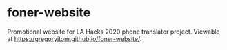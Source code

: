 # foner-website
Promotional website for LA Hacks 2020 phone translator project. Viewable at https://gregoryjtom.github.io/foner-website/.
